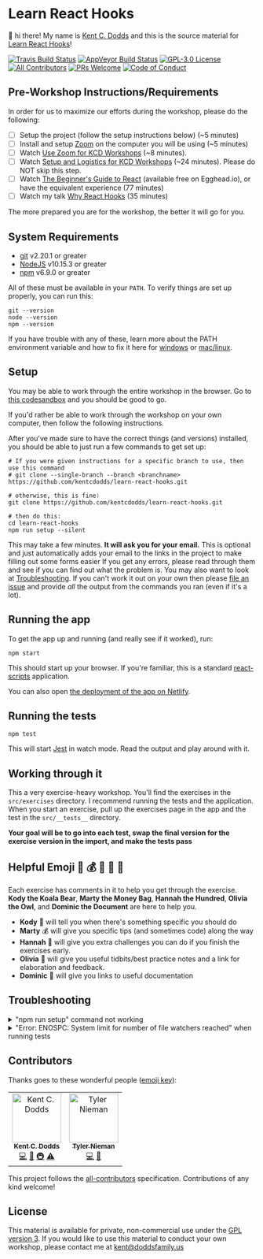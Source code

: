 # Learn React Hooks

👋 hi there! My name is [Kent C. Dodds](https://kentcdodds.com) and this is the
source material for [Learn React Hooks](https://kentcdodds.com/workshops/hooks)!

[![Travis Build Status][build-badge]][build]
[![AppVeyor Build Status][win-build-badge]][win-build]
[![GPL-3.0 License][license-badge]][license]
[![All Contributors](https://img.shields.io/badge/all_contributors-2-orange.svg?style=flat-square)](#contributors)
[![PRs Welcome][prs-badge]][prs] [![Code of Conduct][coc-badge]][coc]

## Pre-Workshop Instructions/Requirements

In order for us to maximize our efforts during the workshop, please do the
following:

- [ ] Setup the project (follow the setup instructions below) (~5 minutes)
- [ ] Install and setup [Zoom](https://zoom.us) on the computer you will be
      using (~5 minutes)
- [ ] Watch
      [Use Zoom for KCD Workshops](https://egghead.io/lessons/egghead-use-zoom-for-kcd-workshops)
      (~8 minutes).
- [ ] Watch
      [Setup and Logistics for KCD Workshops](https://egghead.io/lessons/egghead-setup-and-logistics-for-kcd-workshops)
      (~24 minutes). Please do NOT skip this step.
- [ ] Watch [The Beginner's Guide to React](https://kcd.im/beginner-react)
      (available free on Egghead.io), or have the equivalent experience (77
      minutes)
- [ ] Watch my talk
      [Why React Hooks](https://www.youtube.com/watch?v=zWsZcBiwgVE&list=PLV5CVI1eNcJgNqzNwcs4UKrlJdhfDjshf)
      (35 minutes)

The more prepared you are for the workshop, the better it will go for you.

## System Requirements

- [git][git] v2.20.1 or greater
- [NodeJS][node] v10.15.3 or greater
- [npm][npm] v6.9.0 or greater

All of these must be available in your `PATH`. To verify things are set up
properly, you can run this:

```
git --version
node --version
npm --version
```

If you have trouble with any of these, learn more about the PATH environment
variable and how to fix it here for [windows][win-path] or
[mac/linux][mac-path].

## Setup

You may be able to work through the entire workshop in the browser. Go to
[this codesandbox](https://codesandbox.io/s/github/kentcdodds/learn-react-hooks)
and you should be good to go.

If you'd rather be able to work through the workshop on your own computer, then
follow the following instructions.

After you've made sure to have the correct things (and versions) installed, you
should be able to just run a few commands to get set up:

```shell
# If you were given instructions for a specific branch to use, then use this command
# git clone --single-branch --branch <branchname> https://github.com/kentcdodds/learn-react-hooks.git

# otherwise, this is fine:
git clone https://github.com/kentcdodds/learn-react-hooks.git

# then do this:
cd learn-react-hooks
npm run setup --silent
```

This may take a few minutes. **It will ask you for your email.** This is
optional and just automatically adds your email to the links in the project to
make filling out some forms easier If you get any errors, please read through
them and see if you can find out what the problem is. You may also want to look
at [Troubleshooting](#troubleshooting). If you can't work it out on your own
then please [file an issue][issue] and provide _all_ the output from the
commands you ran (even if it's a lot).

## Running the app

To get the app up and running (and really see if it worked), run:

```shell
npm start
```

This should start up your browser. If you're familiar, this is a standard
[react-scripts](https://github.com/facebook/create-react-app) application.

You can also open
[the deployment of the app on Netlify](https://learn-react-hooks.netlify.com/).

## Running the tests

```shell
npm test
```

This will start [Jest](http://facebook.github.io/jest) in watch mode. Read the
output and play around with it.

## Working through it

This a very exercise-heavy workshop. You'll find the exercises in the
`src/exercises` directory. I recommend running the tests and the application.
When you start an exercise, pull up the exercises page in the app and the test
in the `src/__tests__` directory.

**Your goal will be to go into each test, swap the final version for the
exercise version in the import, and make the tests pass**

## Helpful Emoji 🐨 💰 💯 🦉 📜

Each exercise has comments in it to help you get through the exercise. **Kody
the Koala Bear**, **Marty the Money Bag**, **Hannah the Hundred**, **Olivia the
Owl**, and **Dominic the Document** are here to help you.

- **Kody** 🐨 will tell you when there's something specific you should do
- **Marty** 💰 will give you specific tips (and sometimes code) along the way
- **Hannah** 💯 will give you extra challenges you can do if you finish the
  exercises early.
- **Olivia** 🦉 will give you useful tidbits/best practice notes and a link for
  elaboration and feedback.
- **Dominic** 📜 will give you links to useful documentation

## Troubleshooting

<details>

<summary>"npm run setup" command not working</summary>

Here's what the setup script does. If it fails, try doing each of these things
individually yourself:

```
# verify your environment will work with the project
node ./scripts/verify

# install dependencies
npm install

# verify the project is ready to run
npm run build
npm run test:coverage
```

If any of those scripts fail, please try to work out what went wrong by the
error message you get. If you still can't work it out, feel free to [open an
issue][issue] with _all_ the output from that script. I will try to help if I
can.

</details>

<details>

<summary>"Error: ENOSPC: System limit for number of file watchers reached" when running tests</summary>

Try increasing your system's file watchers limit:
```
echo fs.inotify.max_user_watches=524288 | sudo tee -a /etc/sysctl.conf && sudo sysctl -p
```
> Read more about what’s happening at https://github.com/guard/listen/wiki/Increasing-the-amount-of-inotify-watchers#the-technical-details

</details>

## Contributors

Thanks goes to these wonderful people
([emoji key](https://github.com/kentcdodds/all-contributors#emoji-key)):

<!-- ALL-CONTRIBUTORS-LIST:START - Do not remove or modify this section -->
<!-- prettier-ignore -->
<table><tr><td align="center"><a href="https://kentcdodds.com"><img src="https://avatars.githubusercontent.com/u/1500684?v=3" width="100px;" alt="Kent C. Dodds"/><br /><sub><b>Kent C. Dodds</b></sub></a><br /><a href="https://github.com/kentcdodds/learn-react-hooks/commits?author=kentcdodds" title="Code">💻</a> <a href="https://github.com/kentcdodds/learn-react-hooks/commits?author=kentcdodds" title="Documentation">📖</a> <a href="#infra-kentcdodds" title="Infrastructure (Hosting, Build-Tools, etc)">🚇</a> <a href="https://github.com/kentcdodds/learn-react-hooks/commits?author=kentcdodds" title="Tests">⚠️</a></td><td align="center"><a href="http://tsnieman.net/"><img src="https://avatars3.githubusercontent.com/u/595711?v=4" width="100px;" alt="Tyler Nieman"/><br /><sub><b>Tyler Nieman</b></sub></a><br /><a href="https://github.com/kentcdodds/learn-react-hooks/commits?author=tsnieman" title="Code">💻</a> <a href="https://github.com/kentcdodds/learn-react-hooks/commits?author=tsnieman" title="Documentation">📖</a></td></tr></table>

<!-- ALL-CONTRIBUTORS-LIST:END -->

This project follows the
[all-contributors](https://github.com/kentcdodds/all-contributors)
specification. Contributions of any kind welcome!

## License

This material is available for private, non-commercial use under the
[GPL version 3](http://www.gnu.org/licenses/gpl-3.0-standalone.html). If you
would like to use this material to conduct your own workshop, please contact me
at kent@doddsfamily.us

[npm]: https://www.npmjs.com/
[node]: https://nodejs.org
[git]: https://git-scm.com/
[build-badge]:
  https://img.shields.io/travis/kentcdodds/learn-react-hooks.svg?style=flat-square&logo=travis
[build]: https://travis-ci.org/kentcdodds/learn-react-hooks
[license-badge]:
  https://img.shields.io/badge/license-GPL%203.0%20License-blue.svg?style=flat-square
[license]:
  https://github.com/kentcdodds/learn-react-hooks/blob/master/README.md#license
[prs-badge]:
  https://img.shields.io/badge/PRs-welcome-brightgreen.svg?style=flat-square
[prs]: http://makeapullrequest.com
[donate-badge]:
  https://img.shields.io/badge/$-support-green.svg?style=flat-square
[donate]: http://kcd.im/donate
[coc-badge]:
  https://img.shields.io/badge/code%20of-conduct-ff69b4.svg?style=flat-square
[coc]:
  https://github.com/kentcdodds/learn-react-hooks/blob/master/CODE_OF_CONDUCT.md
[github-watch-badge]:
  https://img.shields.io/github/watchers/kentcdodds/learn-react-hooks.svg?style=social
[github-watch]: https://github.com/kentcdodds/learn-react-hooks/watchers
[github-star-badge]:
  https://img.shields.io/github/stars/kentcdodds/learn-react-hooks.svg?style=social
[github-star]: https://github.com/kentcdodds/learn-react-hooks/stargazers
[twitter]:
  https://twitter.com/intent/tweet?text=Check%20out%20learn-react-hooks%20by%20@kentcdodds%20https://github.com/kentcdodds/learn-react-hooks%20%F0%9F%91%8D
[twitter-badge]:
  https://img.shields.io/twitter/url/https/github.com/kentcdodds/learn-react-hooks.svg?style=social
[emojis]: https://github.com/kentcdodds/all-contributors#emoji-key
[all-contributors]: https://github.com/kentcdodds/all-contributors
[win-path]:
  https://www.howtogeek.com/118594/how-to-edit-your-system-path-for-easy-command-line-access/
[mac-path]: http://stackoverflow.com/a/24322978/971592
[issue]: https://github.com/kentcdodds/learn-react-hooks/issues/new
[win-build-badge]:
  https://img.shields.io/appveyor/ci/kentcdodds/learn-react-hooks.svg?style=flat-square&logo=appveyor
[win-build]: https://ci.appveyor.com/project/kentcdodds/learn-react-hooks
[coverage-badge]:
  https://img.shields.io/codecov/c/github/kentcdodds/learn-react-hooks.svg?style=flat-square
[coverage]: https://codecov.io/github/kentcdodds/learn-react-hooks
[watchman]: https://facebook.github.io/watchman/docs/install.html
